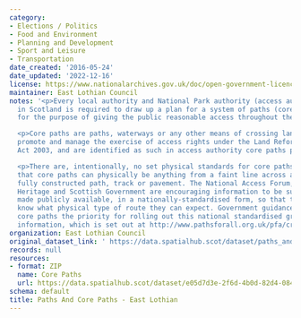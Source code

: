 ```yaml
---
category:
- Elections / Politics
- Food and Environment
- Planning and Development
- Sport and Leisure
- Transportation
date_created: '2016-05-24'
date_updated: '2022-12-16'
license: https://www.nationalarchives.gov.uk/doc/open-government-licence/version/3/
maintainer: East Lothian Council
notes: '<p>Every local authority and National Park authority (access authorities)
  in Scotland is required to draw up a plan for a system of paths (core paths) sufficient
  for the purpose of giving the public reasonable access throughout their area. </p>

  <p>Core paths are paths, waterways or any other means of crossing land to facilitate,
  promote and manage the exercise of access rights under the Land Reform (Scotland)
  Act 2003, and are identified as such in access authority core paths plan.</p>

  <p>There are, intentionally, no set physical standards for core paths. This means
  that core paths can physically be anything from a faint line across a field to a
  fully constructed path, track or pavement. The National Access Forum, Scottish Natural
  Heritage and Scottish Government are encouraging information to be surveyed and
  made publicly available, in a nationally-standardised form, so that the public will
  know what physical type of route they can expect. Government guidance is making
  core paths the priority for rolling out this national standardised grading system
  information, which is set out at http://www.pathsforall.org.uk/pfa/creating-paths/path-grading-system.html                                                                                                                                                                                                                                                                                                                                                                                                                                                                                                                                                                                                                                                                                                                                                                                                                                                                                                                                                                                                                                                                                                                                                                                                                                                                                                                                                                                                                 </p>'
organization: East Lothian Council
original_dataset_link: ' https://data.spatialhub.scot/dataset/paths_and_core_paths-el'
records: null
resources:
- format: ZIP
  name: Core Paths
  url: https://data.spatialhub.scot/dataset/e05d7d3e-2f6d-4b0d-82d4-084b68b98159/resource/ad3a7522-14ae-4778-a4bc-105d55c21606/download/core-paths-2015-2022-12-16-11-15-57.zip
schema: default
title: Paths And Core Paths - East Lothian
---
```


